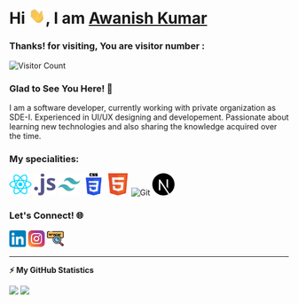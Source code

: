 <!-- ### Hi there 👋 -->

<!-- Hello -->

# Hi <img src="https://raw.githubusercontent.com/ABSphreak/ABSphreak/master/gifs/Hi.gif" width="30px">, I am [Awanish Kumar](https://mayankagulati.com)

<!-- visitor count -->

### Thanks! for visiting, You are visitor number :

![Visitor Count](https://profile-counter.glitch.me/{avirajput26}/count.svg)

<!-- intro -->

### Glad to See You Here! 🚀

<p>
I am a software developer, currently working with private organization as SDE-I. Experienced in UI/UX designing and developement. Passionate about learning new technologies and also sharing the knowledge acquired over the time. 
</p>

<!-- languages and tools -->

### My specialities:

<p align="left">
<img src="https://github.com/MayankaGulati/MayankaGulati/blob/main/svg icons/reactjs.svg" alt="React" width="40" height="40"/>
<img src="https://github.com/MayankaGulati/MayankaGulati/blob/main/svg icons/javascript.svg" alt="javascript" width="40" height="40"/>
<img src="https://github.com/MayankaGulati/MayankaGulati/blob/main/svg icons/tailwindcss.svg" alt="Tailwind" width="40" height="40"/>
<img src="https://github.com/MayankaGulati/MayankaGulati/blob/main/svg icons/css.svg" alt="CSS" width="40" height="40"/>
<img src="https://github.com/MayankaGulati/MayankaGulati/blob/main/svg icons/html.svg" alt="HTML" width="40" height="40"/>
<img src="https://www.vectorlogo.zone/logos/git-scm/git-scm-icon.svg" alt="Git" width="40" height="40"/>
<img src="https://github.com/MayankaGulati/MayankaGulati/blob/main/svg icons/nextjs.png" alt="Nextjs" width="40" height="40"/>

</p>

<!-- Connect with me -->

### Let's Connect! 🌐

<!-- [<img height="30" src="https://github.com/abhisaini880/abhisaini880/blob/main/svg-icons/twitter.svg" />](https://twitter.com/abhi_decode) -->

[<img height="30" src="https://github.com/MayankaGulati/MayankaGulati/blob/main/svg icons/LinkedIn.png" />](https://www.linkedin.com/in/mayanka-gulati/)
[<img height="30" src="https://github.com/MayankaGulati/MayankaGulati/blob/main/svg icons/instagram.svg" />](https://www.instagram.com/mayankagulati)
[<img height="30" src="https://github.com/MayankaGulati/MayankaGulati/blob/main/svg icons/www.svg"/>](https://mayankagulati.com)

<!-- [<img height="30" src="https://github.com/abhisaini880/abhisaini880/blob/main/svg-icons/hashnode-icon.svg" />](https://hashnode.com/@abhisheksaini) -->
<!-- [<img height="30" src="https://github.com/abhisaini880/abhisaini880/blob/main/svg-icons/medium.svg" />](https://abhisheksaini880.medium.com/) -->

---

<!-- GitHub stats -->

<b>⚡ My GitHub Statistics</b>

<p>
<!-- show Stats -->
<img height="180em" src="https://github-readme-stats.vercel.app/api?username=MayankaGulati&show_icons=true&hide_border=true" />

<!-- Most Used Languages -->
<img height="180em" src="https://github-readme-stats.vercel.app/api/top-langs/?username=avirajput26&exclude_repo=KNN-Image-Classification&show_icons=true&hide_border=true&layout=compact&langs_count=8"/>
</p>

<!--
**avirajput26/avirajput26** is a ✨ _special_ ✨ repository because its `README.md` (this file) appears on your GitHub profile.

Here are some ideas to get you started:

- 🔭 I’m currently working on ...
- 🌱 I’m currently learning ...
- 👯 I’m looking to collaborate on ...
- 🤔 I’m looking for help with ...
- 💬 Ask me about ...
- 📫 How to reach me: ...
- 😄 Pronouns: ...
- ⚡ Fun fact: ...
-->
